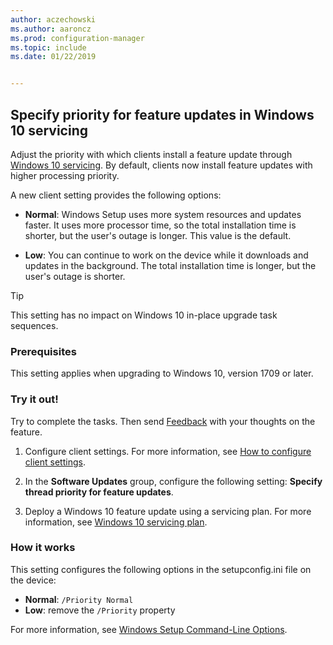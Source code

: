 ```yaml
---
author: aczechowski
ms.author: aaroncz
ms.prod: configuration-manager
ms.topic: include
ms.date: 01/22/2019


---
```


## <a name="bkmk_neo"></a> Specify priority for feature updates in Windows 10 servicing
<!--3734525-->

Adjust the priority with which clients install a feature update through [Windows 10 servicing](../../../../../osd/deploy-use/manage-windows-as-a-service.md). By default, clients now install feature updates with higher processing priority. 

A new client setting provides the following options: 

- **Normal**: Windows Setup uses more system resources and updates faster. It uses more processor time, so the total installation time is shorter, but the user's outage is longer. This value is the default.  

- **Low**: You can continue to work on the device while it downloads and updates in the background. The total installation time is longer, but the user's outage is shorter.  

<!-- - **Not configured**: Configuration Manager doesn't make changes to the thread priority property in the setupconfig.ini configuration file.   -->


> [!Tip]  
> This setting has no impact on Windows 10 in-place upgrade task sequences.  


### Prerequisites

This setting applies when upgrading to Windows 10, version 1709 or later.  


### Try it out!

Try to complete the tasks. Then send [Feedback](../../../../understand/find-help.md#product-feedback) with your thoughts on the feature.

1. Configure client settings. For more information, see [How to configure client settings](../../../../clients/deploy/configure-client-settings.md).  

2. In the **Software Updates** group, configure the following setting: **Specify thread priority for feature updates**.  

3. Deploy a Windows 10 feature update using a servicing plan. For more information, see [Windows 10 servicing plan](../../../../../osd/deploy-use/manage-windows-as-a-service.md#BKMK_ServicingPlan).  


### How it works

This setting configures the following options in the setupconfig.ini file on the device:

- **Normal**: `/Priority Normal`
- **Low**: remove the `/Priority` property

For more information, see [Windows Setup Command-Line Options](/windows-hardware/manufacture/desktop/windows-setup-command-line-options).